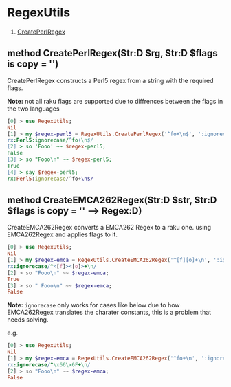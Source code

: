 RegexUtils
============

1. [CreatePerlRegex](https://github.com/grizzlysmit/RegexUtils#method-createperlregexstrd-rg-strd-flags-is-copy--)

## method CreatePerlRegex(Str:D $rg, Str:D $flags is copy = '')

CreatePerlRegex constructs a Perl5 regex from a string with the required flags.

**Note:** not all raku flags are supported due to diffrences between the flags in the two languages 

```raku
[0] > use RegexUtils;
Nil
[1] > my $regex-perl5 = RegexUtils.CreatePerlRegex('^fo+\n$', ':ignorecase');
rx:Perl5:ignorecase/^fo+\n$/
[2] > so 'Fooo' ~~ $regex-perl5;
False
[3] > so "Fooo\n" ~~ $regex-perl5;
True
[4] > say $regex-perl5;
rx:Perl5:ignorecase/^fo+\n$/
```

## method CreateEMCA262Regex(Str:D $str, Str:D $flags is copy = '' --> Regex:D)

CreateEMCA262Regex converts a EMCA262 Regex to a raku one. using EMCA262Regex and applies flags to it.

```raku
[0] > use RegexUtils;
Nil
[1] > my $regex-emca = RegexUtils.CreateEMCA262Regex('^[f][o]+\n', ':ignorecase');
rx:ignorecase/^<[f]><[o]>+\n/
[2] > so "Fooo\n" ~~ $regex-emca;
True
[3] > so " Fooo\n" ~~ $regex-emca;
False
```

**Note:** `ignorecase` only works for cases  like below due to how EMCA262Regex translates the charater constants, this is a problem that needs solving.

e.g. 

```raku 
[0] > use RegexUtils;
Nil
[1] > my $regex-emca = RegexUtils.CreateEMCA262Regex('^fo+\n', ':ignorecase');
rx:ignorecase/^\x66\x6F+\n/
[2] > so "Fooo\n" ~~ $regex-emca;
False
```
